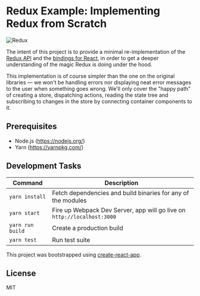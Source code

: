 # Redux Example: Implementing Redux from Scratch

![Redux](http://i.imgur.com/jv2qFX8.jpg?1)

The intent of this project is to provide a minimal re-implementation of the [Redux API](http://redux.js.org/docs/api/index.html) and the [bindings for React](https://github.com/reactjs/react-redux), in order to get a deeper understanding of the magic Redux is doing under the hood.

This implementation is of course simpler than the one on the original libraries — we won't be handling errors nor displaying neat error messages to the user when something goes wrong. We'll only cover the "happy path" of creating a store, dispatching actions, reading the state tree and subscribing to changes in the store by connecting container components to it.

## Prerequisites

* Node.js (https://nodejs.org/)
* Yarn (https://yarnpkg.com/)

## Development Tasks

| Command | Description |
|---------|-------------|
| `yarn install` | Fetch dependencies and build binaries for any of the modules |
| `yarn start` | Fire up Webpack Dev Server, app will go live on `http://localhost:3000` |
| `yarn run build` | Create a production build |
| `yarn test` | Run test suite |

This project was bootstrapped using [create-react-app](https://github.com/facebookincubator/create-react-app).

## License

MIT

